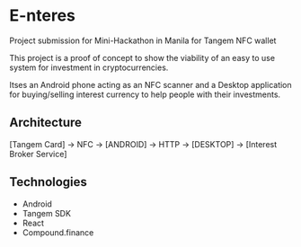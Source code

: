 # E-nteres
Project submission for Mini-Hackathon in Manila for Tangem NFC wallet

This project is a proof of concept to show the viability of an easy to use system for investment in cryptocurrencies. 

Itses an Android phone acting as an NFC scanner and a Desktop application for buying/selling interest currency to help people with their investments.

## Architecture

[Tangem Card] -> NFC -> [ANDROID] -> HTTP -> [DESKTOP] -> [Interest Broker Service]

## Technologies

- Android
- Tangem SDK
- React
- Compound.finance
